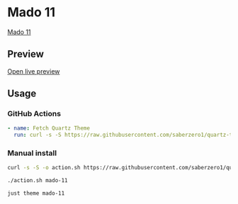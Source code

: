 # Mado 11

[Mado 11](https://github.com/hydescarf/Obsidian-Theme-Mado-11)

## Preview

[Open live preview](https://quartz-themes.github.io/mado-11/)

## Usage

### GitHub Actions

```yaml
- name: Fetch Quartz Theme
  run: curl -s -S https://raw.githubusercontent.com/saberzero1/quartz-themes/master/action.sh | bash -s -- mado-11
```

### Manual install

```bash
curl -s -S -o action.sh https://raw.githubusercontent.com/saberzero1/quartz-themes/master/action.sh

./action.sh mado-11
```

```bash
just theme mado-11
```
